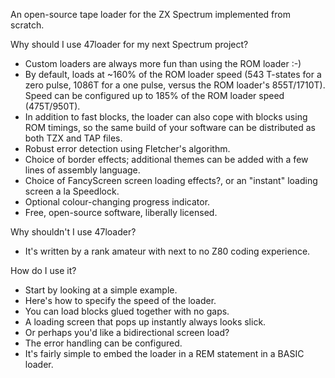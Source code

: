 An open-source tape loader for the ZX Spectrum implemented from scratch.

Why should I use 47loader for my next Spectrum project?

* Custom loaders are always more fun than using the ROM loader :-)
* By default, loads at ~160% of the ROM loader speed (543 T-states for a zero pulse, 1086T for a one pulse, versus the ROM loader's 855T/1710T). Speed can be configured up to 185% of the ROM loader speed (475T/950T).
* In addition to fast blocks, the loader can also cope with blocks using ROM timings, so the same build of your software can be distributed as both TZX and TAP files.
* Robust error detection using Fletcher's algorithm.
* Choice of border effects; additional themes can be added with a few lines of assembly language.
* Choice of FancyScreen screen loading effects?, or an "instant" loading screen a la Speedlock.
* Optional colour-changing progress indicator.
* Free, open-source software, liberally licensed. 

Why shouldn't I use 47loader?

* It's written by a rank amateur with next to no Z80 coding experience. 

How do I use it?

* Start by looking at a simple example.
* Here's how to specify the speed of the loader.
* You can load blocks glued together with no gaps.
* A loading screen that pops up instantly always looks slick.
* Or perhaps you'd like a bidirectional screen load?
* The error handling can be configured.
* It's fairly simple to embed the loader in a REM statement in a BASIC loader.
